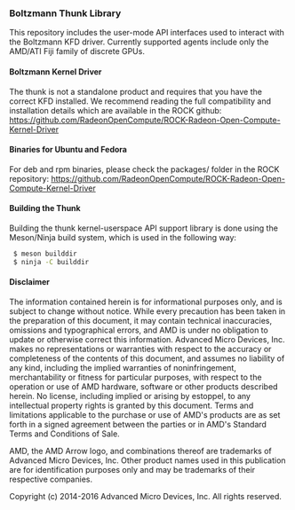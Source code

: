 ### Boltzmann Thunk Library

This repository includes the user-mode API interfaces used to interact with the Boltzmann KFD driver. Currently supported agents include only the AMD/ATI Fiji family of discrete GPUs.

#### Boltzmann Kernel Driver

The thunk is not a standalone product and requires that you have the correct KFD installed. We recommend reading the full compatibility and installation details which are available in the ROCK github:
https://github.com/RadeonOpenCompute/ROCK-Radeon-Open-Compute-Kernel-Driver

#### Binaries for Ubuntu and Fedora

For deb and rpm binaries, please check the packages/ folder in the ROCK repository:
https://github.com/RadeonOpenCompute/ROCK-Radeon-Open-Compute-Kernel-Driver

#### Building the Thunk

Building the thunk kernel-userspace API support library is done using the
Meson/Ninja build system, which is used in the following way:

```bash
 $ meson builddir
 $ ninja -C builddir
```

#### Disclaimer

The information contained herein is for informational purposes only, and is subject to change without notice. While every precaution has been taken in the preparation of this document, it may contain technical inaccuracies, omissions and typographical errors, and AMD is under no obligation to update or otherwise correct this information. Advanced Micro Devices, Inc. makes no representations or warranties with respect to the accuracy or completeness of the contents of this document, and assumes no liability of any kind, including the implied warranties of noninfringement, merchantability or fitness for particular purposes, with respect to the operation or use of AMD hardware, software or other products described herein. No license, including implied or arising by estoppel, to any intellectual property rights is granted by this document. Terms and limitations applicable to the purchase or use of AMD's products are as set forth in a signed agreement between the parties or in AMD's Standard Terms and Conditions of Sale.

AMD, the AMD Arrow logo, and combinations thereof are trademarks of Advanced Micro Devices, Inc. Other product names used in this publication are for identification purposes only and may be trademarks of their respective companies.

Copyright (c) 2014-2016 Advanced Micro Devices, Inc. All rights reserved.
